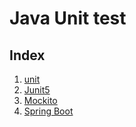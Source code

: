 # Java Unit test

## Index
1. [unit ](./01-unit_test.md)
2. [Junit5](./02-junit5.md)
3. [Mockito](./03-Mockito.md)
4. [Spring Boot](./04-Spring_boot.md)


